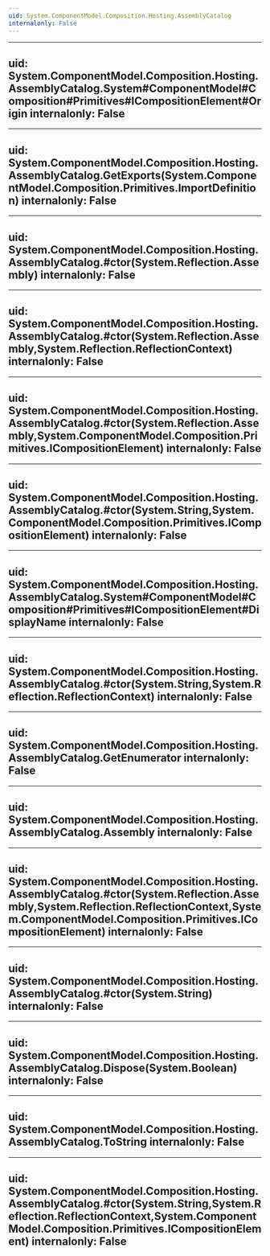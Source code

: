 ```yaml
---
uid: System.ComponentModel.Composition.Hosting.AssemblyCatalog
internalonly: False
---
```


---
uid: System.ComponentModel.Composition.Hosting.AssemblyCatalog.System#ComponentModel#Composition#Primitives#ICompositionElement#Origin
internalonly: False
---

---
uid: System.ComponentModel.Composition.Hosting.AssemblyCatalog.GetExports(System.ComponentModel.Composition.Primitives.ImportDefinition)
internalonly: False
---

---
uid: System.ComponentModel.Composition.Hosting.AssemblyCatalog.#ctor(System.Reflection.Assembly)
internalonly: False
---

---
uid: System.ComponentModel.Composition.Hosting.AssemblyCatalog.#ctor(System.Reflection.Assembly,System.Reflection.ReflectionContext)
internalonly: False
---

---
uid: System.ComponentModel.Composition.Hosting.AssemblyCatalog.#ctor(System.Reflection.Assembly,System.ComponentModel.Composition.Primitives.ICompositionElement)
internalonly: False
---

---
uid: System.ComponentModel.Composition.Hosting.AssemblyCatalog.#ctor(System.String,System.ComponentModel.Composition.Primitives.ICompositionElement)
internalonly: False
---

---
uid: System.ComponentModel.Composition.Hosting.AssemblyCatalog.System#ComponentModel#Composition#Primitives#ICompositionElement#DisplayName
internalonly: False
---

---
uid: System.ComponentModel.Composition.Hosting.AssemblyCatalog.#ctor(System.String,System.Reflection.ReflectionContext)
internalonly: False
---

---
uid: System.ComponentModel.Composition.Hosting.AssemblyCatalog.GetEnumerator
internalonly: False
---

---
uid: System.ComponentModel.Composition.Hosting.AssemblyCatalog.Assembly
internalonly: False
---

---
uid: System.ComponentModel.Composition.Hosting.AssemblyCatalog.#ctor(System.Reflection.Assembly,System.Reflection.ReflectionContext,System.ComponentModel.Composition.Primitives.ICompositionElement)
internalonly: False
---

---
uid: System.ComponentModel.Composition.Hosting.AssemblyCatalog.#ctor(System.String)
internalonly: False
---

---
uid: System.ComponentModel.Composition.Hosting.AssemblyCatalog.Dispose(System.Boolean)
internalonly: False
---

---
uid: System.ComponentModel.Composition.Hosting.AssemblyCatalog.ToString
internalonly: False
---

---
uid: System.ComponentModel.Composition.Hosting.AssemblyCatalog.#ctor(System.String,System.Reflection.ReflectionContext,System.ComponentModel.Composition.Primitives.ICompositionElement)
internalonly: False
---
